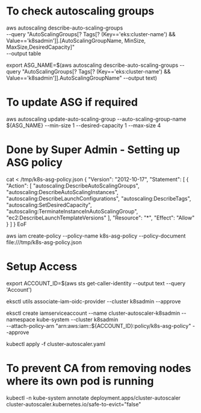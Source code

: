 # To check autoscaling groups
aws autoscaling describe-auto-scaling-groups \
    --query "AutoScalingGroups[? Tags[? (Key=='eks:cluster-name') && Value=='k8sadmin']].[AutoScalingGroupName, MinSize, MaxSize,DesiredCapacity]" \
    --output table

export ASG_NAME=$(aws autoscaling describe-auto-scaling-groups --query "AutoScalingGroups[? Tags[? (Key=='eks:cluster-name') && Value=='k8sadmin']].AutoScalingGroupName" --output text)    

# To update ASG if required
aws autoscaling  update-auto-scaling-group --auto-scaling-group-name ${ASG_NAME} --min-size 1 --desired-capacity 1 --max-size 4


# Done by Super Admin - Setting up ASG policy
cat <<EoF > /tmp/k8s-asg-policy.json
{
    "Version": "2012-10-17",
    "Statement": [
        {
            "Action": [
                "autoscaling:DescribeAutoScalingGroups",
                "autoscaling:DescribeAutoScalingInstances",
                "autoscaling:DescribeLaunchConfigurations",
                "autoscaling:DescribeTags",
                "autoscaling:SetDesiredCapacity",
                "autoscaling:TerminateInstanceInAutoScalingGroup",
                "ec2:DescribeLaunchTemplateVersions"
            ],
            "Resource": "*",
            "Effect": "Allow"
        }
    ]
}
EoF

aws iam create-policy --policy-name k8s-asg-policy --policy-document file:///tmp/k8s-asg-policy.json    


# Setup Access
export ACCOUNT_ID=$(aws sts get-caller-identity --output text --query 'Account')

eksctl utils associate-iam-oidc-provider --cluster k8sadmin --approve

eksctl create iamserviceaccount --name cluster-autoscaler-k8sadmin --namespace kube-system --cluster k8sadmin \
    --attach-policy-arn "arn:aws:iam::${ACCOUNT_ID}:policy/k8s-asg-policy" --approve 


kubectl apply -f cluster-autoscaler.yaml

# To prevent CA from removing nodes where its own pod is running
kubectl -n kube-system annotate deployment.apps/cluster-autoscaler \
    cluster-autoscaler.kubernetes.io/safe-to-evict="false"